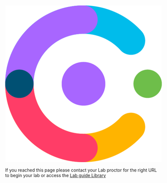 <p align="center">
  <img src="images/wxcclogo.png">
</p>

If you reached this page please contact your Lab proctor for the right URL to begin your lab or access the [Lab guide Library](CiscoLiveLabLibrary2108)
